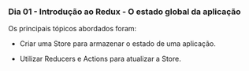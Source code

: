 ### Dia 01 - Introdução ao Redux - O estado global da aplicação

Os principais tópicos abordados foram:

* Criar uma Store para armazenar o estado de uma aplicação.

* Utilizar Reducers e Actions para atualizar a Store.
